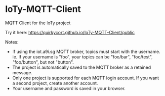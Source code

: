 # IoTy-MQTT-Client
MQTT Client for the IoTy project

Try it here: https://quirkycort.github.io/IoTy-MQTT-Client/public

Notes:
* If using the iot.a9i.sg MQTT broker, topics must start with the username. ie. If your username is "foo", your topics can be "foo/bar", "foo/test", "foo/button", but not "button".
* The project is automatically saved to the MQTT broker as a retained message.
* Only one project is supported for each MQTT login account. If you want a second project, create another account.
* Your username and password is saved in your browser.
